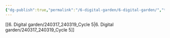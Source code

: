 ```yaml
---
{"dg-publish":true,"permalink":"/6-digital-garden/6-digital-garden/","tags":["gardenEntry"]}
---
```


[[6. Digital garden/240317_240319_Cycle 5\|6. Digital garden/240317_240319_Cycle 5]]
